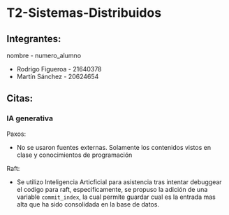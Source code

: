 # T2-Sistemas-Distribuidos

## Integrantes:
nombre - numero_alumno
- Rodrigo Figueroa - 21640378
- Martín Sánchez - 20624654

## Citas:
### IA generativa
Paxos:
- No se usaron fuentes externas. Solamente los contenidos vistos en clase y conocimientos de programación

Raft:
- Se utilizo Inteligencia Articficial para asistencia tras intentar debuggear el codigo para raft, especificamente, se propuso la adición de una variable `commit_index`, la cual permite guardar cual es la entrada mas alta que ha sido consolidada en la base de datos.
